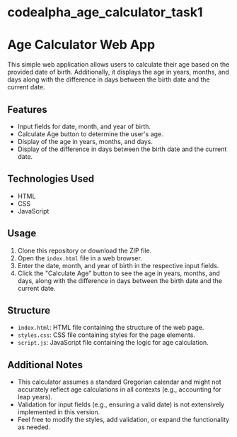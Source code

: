 # codealpha_age_calculator_task1

# Age Calculator Web App

This simple web application allows users to calculate their age based on the provided date of birth. Additionally, it displays the age in years, months, and days along with the difference in days between the birth date and the current date.

## Features

- Input fields for date, month, and year of birth.
- Calculate Age button to determine the user's age.
- Display of the age in years, months, and days.
- Display of the difference in days between the birth date and the current date.

## Technologies Used

- HTML
- CSS
- JavaScript

## Usage

1. Clone this repository or download the ZIP file.
2. Open the `index.html` file in a web browser.
3. Enter the date, month, and year of birth in the respective input fields.
4. Click the "Calculate Age" button to see the age in years, months, and days, along with the difference in days between the birth date and the current date.

## Structure

- `index.html`: HTML file containing the structure of the web page.
- `styles.css`: CSS file containing styles for the page elements.
- `script.js`: JavaScript file containing the logic for age calculation.

## Additional Notes

- This calculator assumes a standard Gregorian calendar and might not accurately reflect age calculations in all contexts (e.g., accounting for leap years).
- Validation for input fields (e.g., ensuring a valid date) is not extensively implemented in this version.
- Feel free to modify the styles, add validation, or expand the functionality as needed.


